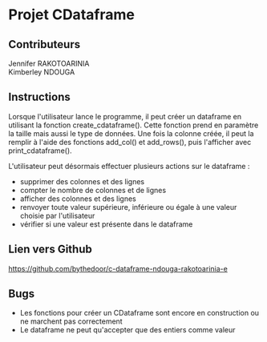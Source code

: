 # Projet CDataframe

## Contributeurs
Jennifer RAKOTOARINIA \
Kimberley NDOUGA
## Instructions
Lorsque l'utilisateur lance le programme, il peut créer un dataframe
en utilisant la fonction create_cdataframe(). Cette fonction prend en paramètre la taille mais aussi le type de données. Une fois la colonne créée, il peut la remplir à l'aide des fonctions add_col() et add_rows(), puis l'afficher avec print_cdataframe(). 

L'utilisateur peut désormais effectuer plusieurs actions sur le dataframe :
* supprimer des colonnes et des lignes
* compter le nombre de colonnes et de lignes
* afficher des colonnes et des lignes
* renvoyer toute valeur supérieure, inférieure ou égale à une valeur choisie par l'utilisateur
* vérifier si une valeur est présente dans le dataframe

## Lien vers Github
https://github.com/bythedoor/c-dataframe-ndouga-rakotoarinia-e

## Bugs
* Les fonctions pour créer un CDataframe sont encore en construction ou ne marchent pas correctement
* Le dataframe ne peut qu'accepter que des entiers comme valeur

